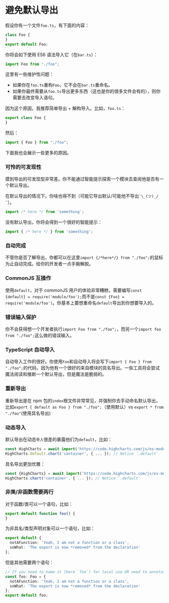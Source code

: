 # 避免默认导出

假设你有一个文件`foo.ts`，有下面的内容：
```ts
class Foo {
}
export default Foo;
```

你将会如下使用 ES6 语法导入它（在`bar.ts`）：
```ts
import Foo from "./foo";
```

这里有一些维护性问题：

- 如果你在`foo.ts`重构`Foo`，它不会在`bar.ts`重命名。
- 如果你最终需要从`foo.ts`导出更多东西（这也是你的很多文件会有的），则你需要去改变导入语句。

因为这个原因，我推荐简单导出 + 解构导入。比如，`foo.ts`：
```ts
export class Foo {
}
```
然后：
```ts
import { Foo } from "./foo";
```

下面我也会展示一些更多的原因。

### 可怜的可发现性

摸到导出的可发现型非常差。你不能通过智能提示探索一个模块去查阅他是否有一个默认导出。

在默认导出的情况下，你啥也得不到（可能它导出默认/可能他不导出`¯\_(ツ)_/¯`）。

```ts
import /* here */ from 'something';
```

没有默认导出，你将会得到一个很好的智能提示：
```ts
import { /* here */ } from 'something';
```

### 自动完成

不管你是否了解导出，你都可以在这里`import {/*here*/} from "./foo";`的鼠标为止自动完成。给你的开发者一点手腕解脱。

### CommonJS 互操作

使用`default`，对于 commonJS 用户的体验非常糟糕，需要编写`const {default} = require('module/foo');`而不是`const {Foo} = require('module/foo')`。你基本上要想重命名`default`导出到你想要导入的。

### 错误输入保护

你不会获得想一个开发者执行`import Foo from "./foo";`，而另一个`import foo from "./foo";`这么做的错误输入。

### TypeScript 自动导入

自动导入工作的很好。你使用`Foo`和自动导入将会写下`import { Foo } from "./foo";`的代码，因为他有一个很好的来自模块的具名导出。一些工具将会尝试魔法阅读和推断一个默认导出，但是魔法是脆弱的。

### 重新导出

重新导出是在 npm 包的`index`根文件非常常见，并强制你去手动命名默认导出，比如`export { default as Foo } from "./foo";`（使用默认）vs `export * from "./foo"`(使用具名导出)

### 动态导入

默认导出在动态`导入`很差的暴露他们为`default`，比如：
```ts
const HighCharts = await import('https://code.highcharts.com/js/es-modules/masters/highcharts.src.js');
HighCharts.default.chart('container', { ... }); // Notice `.default`
```

具名导出更加优雅：
```ts
const {HighCharts} = await import('https://code.highcharts.com/js/es-modules/masters/highcharts.src.js');
HighCharts.chart('container', { ... }); // Notice `.default`
```

### 非类/非函数需要两行

对于函数/类可以一个语句，比如：
```ts
export default function foo() {
}
```
为非具名/类型声明对象可以一个语句，比如：
```ts
export default {
  notAFunction: 'Yeah, I am not a function or a class',
  soWhat: 'The export is now *removed* from the declaration'
};
```

但是其他需要两个语句：
```ts
// If you need to name it (here `foo`) for local use OR need to annotate type (here `Foo`)
const foo: Foo = {
  notAFunction: 'Yeah, I am not a function or a class',
  soWhat: 'The export is now *removed* from the declaration'
};
export default foo;
```
